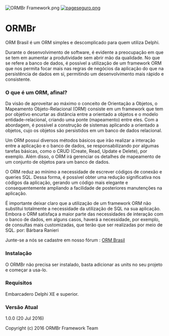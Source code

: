 ![ORMBr Framework.png](http://www.ormbr.com.br/images/title_logo.png) [![pageseguro.png](http://www.ormbr.com.br/images/pagseguro.png)](https://pag.ae/bglQrWD)

# ORMBr
ORM Brasil é um ORM simples e descomplicado para quem utiliza Delphi.

Durante o desenvolvimento de software, é evidente a preocupação em que se tem em aumentar a produtividade sem abrir mão da qualidade. No que se refere a banco de dados, é possível a utilização de um framework ORM que nos permita focar mais nas regras de negócios da aplicação do que na persistência de dados em si, permitindo um desenvolvimento mais rápido e consistente.

### O que é um ORM, afinal? ###

Da visão de aproveitar ao máximo o conceito de Orientação a Objetos, o Mapeamento Objeto-Relacional (ORM) consiste em um framework que tem por objetivo encurtar as distância entre a orientado a objetos e o modelo entidade-relacional, criando uma ponte (mapeamento) entre eles. Com a abordagem, é possível a construção de sistemas aplicando a orientado a objetos, cujo os objetos são persistidos em um banco de dados relacional.

Um ORM possui diversos métodos básicos que irão realizar a interação entre a aplicação e o banco de dados, se responsabilizando por algumas tarefas básicas, como o CRUD (Create, Read, Update e Delete), por exemplo. Além disso, o ORM irá gerenciar os detalhes de mapeamento de um conjunto de objetos para um banco de dados.

O ORM reduz ao mínimo a necessidade de escrever códigos de conexão e queries SQL. Dessa forma, é possível obter uma redução significativa nos códigos da aplicação, gerando um código mais elegante e consequentemente ampliando a facilidade de posteriores manutenções na aplicação.

É importante deixar claro que a utilização de um framework ORM não substitui totalmente a necessidade da utilização de SQL na sua aplicação. Embora o ORM satisfaça a maior parte das necessidades de interação com o banco de dados, em alguns casos, haverá a necessidade, por exemplo, de consultas mais customizadas, que terão que ser realizadas por meio de SQL. 
por: Bárbara Ranieri

Junte-se a nós se cadastre em nosso fórum : [ORM Brasil](http://www.ormbr.com.br/)

### Instalação ###
O ORMBr não precisa ser instalado, basta adicionar as units no seu projeto e começar a usa-lo.

### Requisitos ###
Embarcadero Delphi XE e superior.

### Versão Atual ###
1.0.0 (20 Jul 2016)

Copyright (c) 2016 ORMBr Framework Team